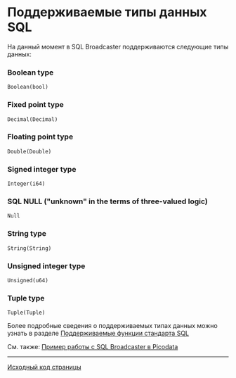 # Поддерживаемые типы данных SQL
На данный момент в SQL Broadcaster поддерживаются следующие типы данных:
### Boolean type
    Boolean(bool)
### Fixed point type
    Decimal(Decimal)
### Floating point type
    Double(Double)
### Signed integer type
    Integer(i64)
### SQL NULL ("unknown" in the terms of three-valued logic)
    Null
### String type
    String(String)
### Unsigned integer type
    Unsigned(u64)
### Tuple type
    Tuple(Tuple)

Более подробные сведения о поддерживаемых типах данных можно узнать в разделе [Поддерживаемые функции стандарта SQL](../sql_reference)

См. также: [Пример работы с SQL Broadcaster в Picodata](../sql_tutorial)

---
[Исходный код страницы](https://git.picodata.io/picodata/picodata/docs/-/blob/main/docs/sbroad/sql_datatypes.md)
